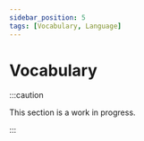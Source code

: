 ```yaml
---
sidebar_position: 5
tags: [Vocabulary, Language]
---
```


# Vocabulary

:::caution

This section is a work in progress.

:::
